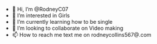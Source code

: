 - 👋 Hi, I’m @RodneyC07
- 👀 I’m interested in Girls
- 🌱 I’m currently learning how to be single
- 💞️ I’m looking to collaborate on Video making
- 📫 How to reach me text me on rodneycollins567@.com

<!---
RodneyC07/RodneyC07 is a ✨ special ✨ repository because its `README.md` (this file) appears on your GitHub profile.
You can click the Preview link to take a look at your changes.
--->
